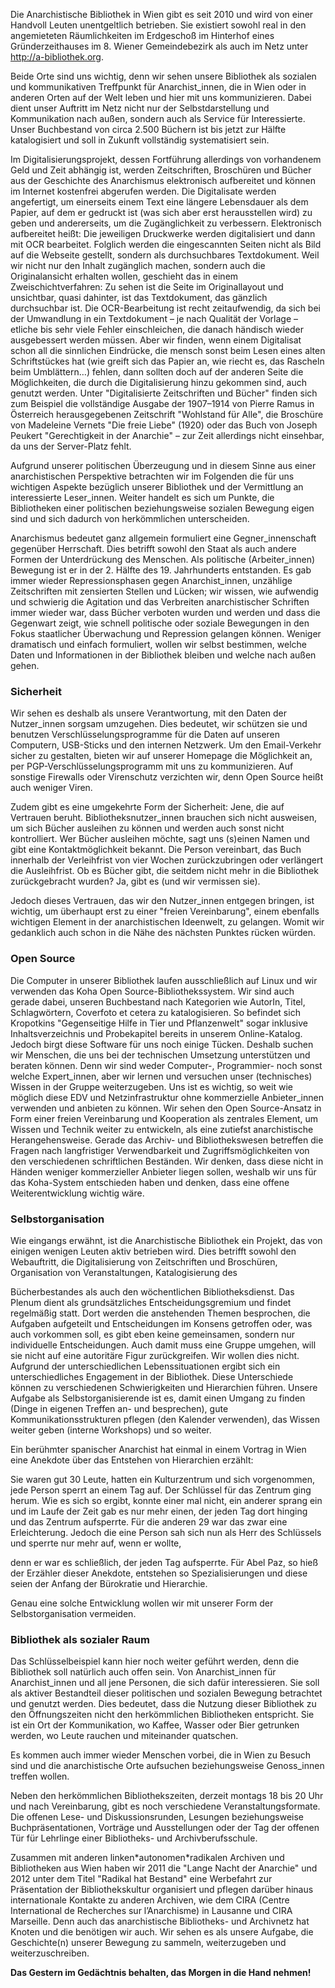 Die Anarchistische Bibliothek in Wien gibt es seit 2010 und wird von
einer Handvoll Leuten unentgeltlich betrieben. Sie existiert sowohl real
in den angemieteten Räumlichkeiten im Erdgeschoß im Hinterhof eines
Gründerzeithauses im 8. Wiener Gemeindebezirk als auch im Netz unter
<http://a-bibliothek.org>.

Beide Orte sind uns wichtig, denn wir sehen unsere Bibliothek als
sozialen und kommunikativen Treffpunkt für Anarchist_innen, die in Wien
oder in anderen Orten auf der Welt leben und hier mit uns kommunizieren.
Dabei dient unser Auftritt im Netz nicht nur der Selbstdarstellung und
Kommunikation nach außen, sondern auch als Service für Interessierte.
Unser Buchbestand von circa 2.500 Büchern ist bis jetzt zur Hälfte
katalogisiert und soll in Zukunft vollständig systematisiert sein.

Im Digitalisierungsprojekt, dessen Fortführung allerdings von
vorhandenem Geld und Zeit abhängig ist, werden Zeitschriften, Broschüren
und Bücher aus der Geschichte des Anarchismus elektronisch aufbereitet
und können im Internet kostenfrei abgerufen werden. Die Digitalisate
werden angefertigt, um einerseits einem Text eine längere Lebensdauer
als dem Papier, auf dem er gedruckt ist (was sich aber erst
herausstellen wird) zu geben und andererseits, um die Zugänglichkeit zu
verbessern. Elektronisch aufbereitet heißt: Die jeweiligen Druckwerke
werden digitalisiert und dann mit OCR bearbeitet. Folglich werden die
eingescannten Seiten nicht als Bild auf die Webseite gestellt, sondern
als durchsuchbares Textdokument. Weil wir nicht nur den Inhalt
zugänglich machen, sondern auch die Originalansicht erhalten wollen,
geschieht das in einem Zweischichtverfahren: Zu sehen ist die Seite im
Originallayout und unsichtbar, quasi dahinter, ist das Textdokument, das
gänzlich durchsuchbar ist. Die OCR-Bearbeitung ist recht zeitaufwendig,
da sich bei der Umwandlung in ein Textdokument – je nach Qualität der
Vorlage – etliche bis sehr viele Fehler einschleichen, die danach
händisch wieder ausgebessert werden müssen. Aber wir finden, wenn einem
Digitalisat schon all die sinnlichen Eindrücke, die mensch sonst beim
Lesen eines alten Schriftstückes hat (wie greift sich das Papier an, wie
riecht es, das Rascheln beim Umblättern…) fehlen, dann sollten doch auf
der anderen Seite die Möglichkeiten, die durch die Digitalisierung hinzu
gekommen sind, auch genutzt werden. Unter "Digitalisierte Zeitschriften
und Bücher" finden sich zum Beispiel die vollständige Ausgabe der
1907–1914 von Pierre Ramus in Österreich herausgegebenen Zeitschrift
"Wohlstand für Alle", die Broschüre von Madeleine Vernets "Die freie
Liebe" (1920) oder das Buch von Joseph Peukert "Gerechtigkeit in der
Anarchie" – zur Zeit allerdings nicht einsehbar, da uns der Server-Platz
fehlt.

Aufgrund unserer politischen Überzeugung und in diesem Sinne aus einer
anarchistischen Perspektive betrachten wir im Folgenden die für uns
wichtigen Aspekte bezüglich unserer Bibliothek und der Vermittlung an
interessierte Leser_innen. Weiter handelt es sich um Punkte, die
Bibliotheken einer politischen beziehungsweise sozialen Bewegung eigen
sind und sich dadurch von herkömmlichen unterscheiden.

Anarchismus bedeutet ganz allgemein formuliert eine Gegner_innenschaft
gegenüber Herrschaft. Dies betrifft sowohl den Staat als auch andere
Formen der Unterdrückung des Menschen. Als politische (Arbeiter_innen)
Bewegung ist er in der 2. Hälfte des 19. Jahrhunderts entstanden. Es gab
immer wieder Repressionsphasen gegen Anarchist_innen, unzählige
Zeitschriften mit zensierten Stellen und Lücken; wir wissen, wie
aufwendig und schwierig die Agitation und das Verbreiten anarchistischer
Schriften immer wieder war, dass Bücher verboten wurden und werden und
dass die Gegenwart zeigt, wie schnell politische oder soziale Bewegungen
in den Fokus staatlicher Überwachung und Repression gelangen können.
Weniger dramatisch und einfach formuliert, wollen wir selbst bestimmen,
welche Daten und Informationen in der Bibliothek bleiben und welche nach
außen gehen.

### Sicherheit

Wir sehen es deshalb als unsere Verantwortung, mit den Daten der
Nutzer_innen sorgsam umzugehen. Dies bedeutet, wir schützen sie und
benutzen Verschlüsselungsprogramme für die Daten auf unseren Computern,
USB-Sticks und den internen Netzwerk. Um den Email-Verkehr sicher zu
gestalten, bieten wir auf unserer Homepage die Möglichkeit an, per
PGP-Verschlüsselungsprogramm mit uns zu kommunizieren. Auf sonstige
Firewalls oder Virenschutz verzichten wir, denn Open Source heißt auch
weniger Viren.

Zudem gibt es eine umgekehrte Form der Sicherheit: Jene, die auf
Vertrauen beruht. Bibliotheksnutzer_innen brauchen sich nicht
ausweisen, um sich Bücher ausleihen zu können und werden auch sonst
nicht kontrolliert. Wer Bücher ausleihen möchte, sagt uns (s)einen Namen
und gibt eine Kontaktmöglichkeit bekannt. Die Person vereinbart, das
Buch innerhalb der Verleihfrist von vier Wochen zurückzubringen oder
verlängert die Ausleihfrist. Ob es Bücher gibt, die seitdem nicht mehr
in die Bibliothek zurückgebracht wurden? Ja, gibt es (und wir vermissen
sie).

Jedoch dieses Vertrauen, das wir den Nutzer_innen entgegen bringen, ist
wichtig, um überhaupt erst zu einer "freien Vereinbarung", einem
ebenfalls wichtigen Element in der anarchistischen Ideenwelt, zu
gelangen. Womit wir gedanklich auch schon in die Nähe des nächsten
Punktes rücken würden.

### Open Source

Die Computer in unserer Bibliothek laufen ausschließlich auf Linux und
wir verwenden das Koha Open Source-Bibliothekssystem. Wir sind auch
gerade dabei, unseren Buchbestand nach Kategorien wie AutorIn, Titel,
Schlagwörtern, Coverfoto et cetera zu katalogisieren. So befindet sich
Kropotkins "Gegenseitige Hilfe in Tier und Pflanzenwelt" sogar inklusive
Inhaltsverzeichnis und Probekapitel bereits in unserem Online-Katalog.
Jedoch birgt diese Software für uns noch einige Tücken. Deshalb suchen
wir Menschen, die uns bei der technischen Umsetzung unterstützen und
beraten können. Denn wir sind weder Computer-, Programmier- noch sonst
welche Expert_innen, aber wir lernen und versuchen unser (technisches)
Wissen in der Gruppe weiterzugeben. Uns ist es wichtig, so weit wie
möglich diese EDV und Netzinfrastruktur ohne kommerzielle
Anbieter_innen verwenden und anbieten zu können. Wir sehen den Open
Source-Ansatz in Form einer freien Vereinbarung und Kooperation als
zentrales Element, um Wissen und Technik weiter zu entwickeln, als eine
zutiefst anarchistische Herangehensweise. Gerade das Archiv- und
Bibliothekswesen betreffen die Fragen nach langfristiger Verwendbarkeit
und Zugriffsmöglichkeiten von den verschiedenen schriftlichen Beständen.
Wir denken, dass diese nicht in Händen weniger kommerzieller Anbieter
liegen sollen, weshalb wir uns für das Koha-System entschieden haben und
denken, dass eine offene Weiterentwicklung wichtig wäre.

### Selbstorganisation

Wie eingangs erwähnt, ist die Anarchistische Bibliothek ein Projekt, das
von einigen wenigen Leuten aktiv betrieben wird. Dies betrifft sowohl
den Webauftritt, die Digitalisierung von Zeitschriften und Broschüren,
Organisation von Veranstaltungen, Katalogisierung des

Bücherbestandes als auch den wöchentlichen Bibliotheksdienst. Das Plenum
dient als grundsätzliches Entscheidungsgremium und findet regelmäßig
statt. Dort werden die anstehenden Themen besprochen, die Aufgaben
aufgeteilt und Entscheidungen im Konsens getroffen oder, was auch
vorkommen soll, es gibt eben keine gemeinsamen, sondern nur individuelle
Entscheidungen. Auch damit muss eine Gruppe umgehen, will sie nicht auf
eine autoritäre Figur zurückgreifen. Wir wollen dies nicht. Aufgrund der
unterschiedlichen Lebenssituationen ergibt sich ein unterschiedliches
Engagement in der Bibliothek. Diese Unterschiede können zu verschiedenen
Schwierigkeiten und Hierarchien führen. Unsere Aufgabe als
Selbstorganisierende ist es, damit einen Umgang zu finden (Dinge in
eigenen Treffen an- und besprechen), gute Kommunikationsstrukturen
pflegen (den Kalender verwenden), das Wissen weiter geben (interne
Workshops) und so weiter.

Ein berühmter spanischer Anarchist hat einmal in einem Vortrag in Wien
eine Anekdote über das Entstehen von Hierarchien erzählt:

Sie waren gut 30 Leute, hatten ein Kulturzentrum und sich vorgenommen,
jede Person sperrt an einem Tag auf. Der Schlüssel für das Zentrum ging
herum. Wie es sich so ergibt, konnte einer mal nicht, ein anderer sprang
ein und im Laufe der Zeit gab es nur mehr einen, der jeden Tag dort
hinging und das Zentrum aufsperrte. Für die anderen 29 war das zwar eine
Erleichterung. Jedoch die eine Person sah sich nun als Herr des
Schlüssels und sperrte nur mehr auf, wenn er wollte,

denn er war es schließlich, der jeden Tag aufsperrte. Für Abel Paz, so
hieß der Erzähler dieser Anekdote, entstehen so Spezialisierungen und
diese seien der Anfang der Bürokratie und Hierarchie.

Genau eine solche Entwicklung wollen wir mit unserer Form der
Selbstorganisation vermeiden.

### Bibliothek als sozialer Raum

Das Schlüsselbeispiel kann hier noch weiter geführt werden, denn die
Bibliothek soll natürlich auch offen sein. Von Anarchist_innen für
Anarchist_innen und all jene Personen, die sich dafür interessieren.
Sie soll als aktiver Bestandteil dieser politischen und sozialen
Bewegung betrachtet und genutzt werden. Dies bedeutet, dass die Nutzung
dieser Bibliothek zu den Öffnungszeiten nicht den herkömmlichen
Bibliotheken entspricht. Sie ist ein Ort der Kommunikation, wo Kaffee,
Wasser oder Bier getrunken werden, wo Leute rauchen und miteinander
quatschen.

Es kommen auch immer wieder Menschen vorbei, die in Wien zu Besuch sind
und die anarchistische Orte aufsuchen beziehungsweise Genoss_innen
treffen wollen.

Neben den herkömmlichen Bibliothekszeiten, derzeit montags 18 bis 20 Uhr
und nach Vereinbarung, gibt es noch verschiedene Veranstaltungsformate.
Die offenen Lese- und Diskussionsrunden, Lesungen beziehungsweise
Buchpräsentationen, Vorträge und Ausstellungen oder der Tag der offenen
Tür für Lehrlinge einer Bibliotheks- und Archivberufsschule.

Zusammen mit anderen linken\*autonomen\*radikalen Archiven und
Bibliotheken aus Wien haben wir 2011 die "Lange Nacht der Anarchie" und
2012 unter dem Titel "Radikal hat Bestand" eine Werbefahrt zur
Präsentation der Bibliothekskultur organisiert und pflegen darüber
hinaus internationale Kontakte zu anderen Archiven, wie dem CIRA (Centre
International de Recherches sur l’Anarchisme) in Lausanne und CIRA
Marseille. Denn auch das anarchistische Bibliotheks- und Archivnetz hat
Knoten und die benötigen wir auch. Wir sehen es als unsere Aufgabe, die
Geschichte(n) unserer Bewegung zu sammeln, weiterzugeben und
weiterzuschreiben.

**Das Gestern im Gedächtnis behalten, das Morgen in die Hand nehmen!**
